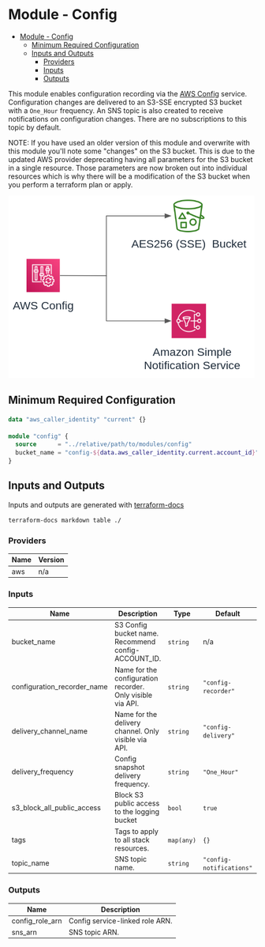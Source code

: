 # Module - Config

- [Module - Config](#module---config)
  - [Minimum Required Configuration](#minimum-required-configuration)
  - [Inputs and Outputs](#inputs-and-outputs)
    - [Providers](#providers)
    - [Inputs](#inputs)
    - [Outputs](#outputs)

This module enables configuration recording via the [AWS Config](https://aws.amazon.com/config/faq/) service.  Configuration changes are delivered to an S3-SSE encrypted S3 bucket with a `One_Hour` frequency.  An SNS topic is also created to receive notifications on configuration changes.  There are no subscriptions to this topic by default.

NOTE:  If you have used an older version of this module and overwrite with this module you'll note some "changes" on the S3 bucket.  This is due to the updated AWS provider deprecating having all parameters for the S3 bucket in a single resource.  Those parameters are now broken out into individual resources which is why there will be a modification of the S3 bucket when you perform a terraform plan or apply.

![config.png](docs/config.png)

## Minimum Required Configuration

```terraform
data "aws_caller_identity" "current" {}

module "config" {
  source      = "../relative/path/to/modules/config"
  bucket_name = "config-${data.aws_caller_identity.current.account_id}"
}
```

## Inputs and Outputs

Inputs and outputs are generated with [terraform-docs](https://github.com/segmentio/terraform-docs)

```bash
terraform-docs markdown table ./
```

### Providers

| Name | Version |
|------|---------|
| aws | n/a |

### Inputs

| Name | Description | Type | Default | Required |
|------|-------------|------|---------|:--------:|
| bucket\_name | S3 Config bucket name.  Recommend config-ACCOUNT\_ID. | `string` | n/a | yes |
| configuration\_recorder\_name | Name for the configuration recorder.  Only visible via API. | `string` | `"config-recorder"` | no |
| delivery\_channel\_name | Name for the delivery channel.  Only visible via API. | `string` | `"config-delivery"` | no |
| delivery\_frequency | Config snapshot delivery frequency. | `string` | `"One_Hour"` | no |
| s3\_block\_all\_public\_access | Block S3 public access to the logging bucket | `bool` | `true` | no |
| tags | Tags to apply to all stack resources. | `map(any)` | `{}` | no |
| topic\_name | SNS topic name. | `string` | `"config-notifications"` | no |

### Outputs

| Name | Description |
|------|-------------|
| config\_role\_arn | Config service-linked role ARN. |
| sns\_arn | SNS topic ARN. |
